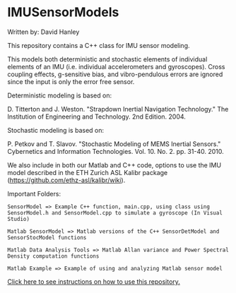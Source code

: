 # IMUSensorModels
Written by: David Hanley

This repository contains a C++ class for IMU sensor modeling. 

This models both deterministic and stochastic elements of individual elements of an IMU (i.e. individual accelerometers and gyroscopes).
Cross coupling effects, g-sensitive bias, and vibro-pendulous errors are ignored since the input is only the error free sensor.

Deterministic modeling is based on:

D. Titterton and J. Weston. "Strapdown Inertial Navigation Technology." The Institution of Engineering and Technology. 2nd Edition. 2004.

Stochastic modeling is based on:

P. Petkov and T. Slavov. "Stochastic Modeling of MEMS Inertial Sensors." Cybernetics and Information Technologies. Vol. 10. No. 2. pp. 31-40. 2010.

We also include in both our Matlab and C++ code, options to use the IMU model described in the ETH Zurich ASL Kalibr package (https://github.com/ethz-asl/kalibr/wiki).

Important Folders:

	SensorModel => Example C++ function, main.cpp, using class using SensorModel.h and SensorModel.cpp to simulate a gyroscope (In Visual Studio)

	Matlab SensorModel => Matlab versions of the C++ SensorDetModel and SensorStocModel functions
	
	Matlab Data Analysis Tools => Matlab Allan variance and Power Spectral Density computation functions

	Matlab Example => Example of using and analyzing Matlab sensor model
	
[Click here to see instructions on how to use this repository.](https://github.com/hanley6/IMUSensorModels/wiki/IMU-Sensor-Model-Instructions)

